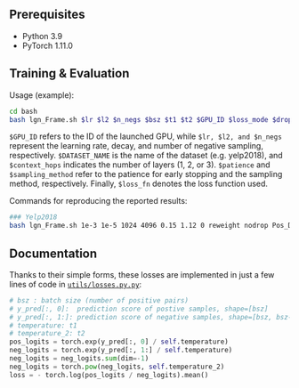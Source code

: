 ## Prerequisites
- Python 3.9
- PyTorch 1.11.0

## Training & Evaluation
Usage (example):
```bash
cd bash
bash lgn_Frame.sh $lr $l2 $n_negs $bsz $t1 $t2 $GPU_ID $loss_mode $drop $loss_fn $DATASET_NAME $context_hops $patience $sampling_method
```

```$GPU_ID``` refers to the ID of the launched GPU, while ```$lr, $l2, and $n_negs``` represent the learning rate, decay, and number of negative sampling, respectively. ```$DATASET_NAME``` is the name of the dataset (e.g. yelp2018), and ```$context_hops``` indicates the number of layers (1, 2, or 3). ```$patience``` and ```$sampling_method``` refer to the patience for early stopping and the sampling method, respectively. Finally, ```$loss_fn``` denotes the loss function used.

Commands for reproducing the reported results:

```bash
### Yelp2018
bash lgn_Frame.sh 1e-3 1e-5 1024 4096 0.15 1.12 0 reweight nodrop Pos_DROLoss yelp2018 3 50 no_cosine no_sample
```

## Documentation
Thanks to their simple forms, these losses are implemented in just a few lines of code in [`utils/losses.py.py`](utils/losses.py#L429-L432):
```py
# bsz : batch size (number of positive pairs)
# y_pred[:, 0]:  prediction score of postive samples, shape=[bsz]
# y_pred[:, 1:]: prediction score of negative samples, shape=[bsz, bsz-1]
# temperature: t1
# temperature_2: t2
pos_logits = torch.exp(y_pred[:, 0] / self.temperature)
neg_logits = torch.exp(y_pred[:, 1:] / self.temperature)
neg_logits = neg_logits.sum(dim=-1)
neg_logits = torch.pow(neg_logits, self.temperature_2)
loss = - torch.log(pos_logits / neg_logits).mean()
```
